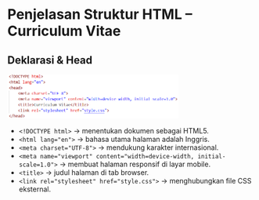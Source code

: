 # Penjelasan Struktur HTML – Curriculum Vitae

## Deklarasi & Head
<img src="1.png"  width="350">

- `<!DOCTYPE html>` → menentukan dokumen sebagai HTML5.  
- `<html lang="en">` → bahasa utama halaman adalah Inggris.  
- `<meta charset="UTF-8">` → mendukung karakter internasional.  
- `<meta name="viewport" content="width=device-width, initial-scale=1.0">` → membuat halaman responsif di layar mobile.  
- `<title>` → judul halaman di tab browser.  
- `<link rel="stylesheet" href="style.css">` → menghubungkan file CSS eksternal.  


